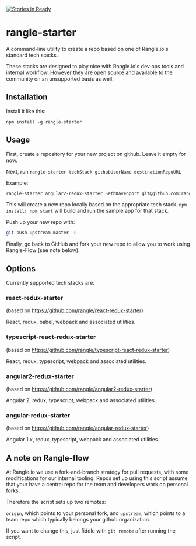 [![Stories in Ready](https://badge.waffle.io/rangle/rangle-starter.png?label=ready&title=Ready)](https://waffle.io/rangle/rangle-starter)
# rangle-starter

A command-line utility to create a repo based on one of Rangle.io's standard tech stacks.

These stacks are designed to play nice with Rangle.io's dev ops tools and internal
workflow. However they are open source and available to the community on an
unsupported basis as well.

## Installation

Install it like this:

```
npm install -g rangle-starter
```

## Usage

First, create a repository for your new project on github. Leave it empty for
now.

Next, run `rangle-starter techStack githubUserName destinationRepoURL`

Example:

```sh
rangle-starter angular2-redux-starter SethDavenport git@github.com:rangle/my-awesome-project.git
```

This will create a new repo locally based on the appropriate tech stack.
`npm install; npm start` will build and run the sample app for that stack.

Push up your new repo with:

```sh
git push upstream master -u
```

Finally, go back to GitHub and fork your new repo to allow you to work using
Rangle-Flow (see note below).

## Options

Currently supported tech stacks are:

### react-redux-starter
(based on https://github.com/rangle/react-redux-starter)

React, redux, babel, webpack and associated utilities.

### typescript-react-redux-starter
(based on https://github.com/rangle/typescript-react-redux-starter)

React, redux, typescript, webpack and associated utilities.

### angular2-redux-starter

(based on https://github.com/rangle/angular2-redux-starter)

Angular 2, redux, typescript, webpack and associated utilities.

### angular-redux-starter

(based on https://github.com/rangle/angular-redux-starter)

Angular 1.x, redux, typescript, webpack and associated utilities.

## A note on Rangle-flow

At Rangle.io we use a fork-and-branch strategy for pull requests, with some
modifications for our internal tooling.  Repos set up using this script assume
that your have a central repo for the team and developers work on personal forks.

Therefore the script sets up two remotes:

`origin`, which points to your personal fork, and `upstream`, which points to
a team repo which typically belongs your github organization.

If you want to change this, just fiddle with `git remote` after running the
script.
